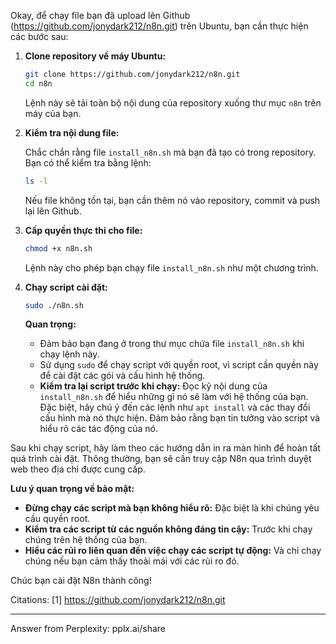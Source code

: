 Okay, để chạy file bạn đã upload lên Github (https://github.com/jonydark212/n8n.git) trên Ubuntu, bạn cần thực hiện các bước sau:

1.  **Clone repository về máy Ubuntu:**

    ```bash
    git clone https://github.com/jonydark212/n8n.git
    cd n8n
    ```

    Lệnh này sẽ tải toàn bộ nội dung của repository xuống thư mục `n8n` trên máy của bạn.

2.  **Kiểm tra nội dung file:**

    Chắc chắn rằng file `install_n8n.sh` mà bạn đã tạo có trong repository. Bạn có thể kiểm tra bằng lệnh:

    ```bash
    ls -l
    ```

    Nếu file không tồn tại, bạn cần thêm nó vào repository, commit và push lại lên Github.

3.  **Cấp quyền thực thi cho file:**

    ```bash
    chmod +x n8n.sh
    ```

    Lệnh này cho phép bạn chạy file `install_n8n.sh` như một chương trình.

4.  **Chạy script cài đặt:**

    ```bash
    sudo ./n8n.sh
    ```

    **Quan trọng:**

    *   Đảm bảo bạn đang ở trong thư mục chứa file `install_n8n.sh` khi chạy lệnh này.
    *   Sử dụng `sudo` để chạy script với quyền root, vì script cần quyền này để cài đặt các gói và cấu hình hệ thống.
    *   **Kiểm tra lại script trước khi chạy:**  Đọc kỹ nội dung của `install_n8n.sh` để hiểu những gì nó sẽ làm với hệ thống của bạn.  Đặc biệt, hãy chú ý đến các lệnh như `apt install` và các thay đổi cấu hình mà nó thực hiện.  Đảm bảo rằng bạn tin tưởng vào script và hiểu rõ các tác động của nó.

Sau khi chạy script, hãy làm theo các hướng dẫn in ra màn hình để hoàn tất quá trình cài đặt. Thông thường, bạn sẽ cần truy cập N8n qua trình duyệt web theo địa chỉ được cung cấp.

**Lưu ý quan trọng về bảo mật:**

*   **Đừng chạy các script mà bạn không hiểu rõ:** Đặc biệt là khi chúng yêu cầu quyền root.
*   **Kiểm tra các script từ các nguồn không đáng tin cậy:** Trước khi chạy chúng trên hệ thống của bạn.
*   **Hiểu các rủi ro liên quan đến việc chạy các script tự động:** Và chỉ chạy chúng nếu bạn cảm thấy thoải mái với các rủi ro đó.

Chúc bạn cài đặt N8n thành công!

Citations:
[1] https://github.com/jonydark212/n8n.git

---
Answer from Perplexity: pplx.ai/share
